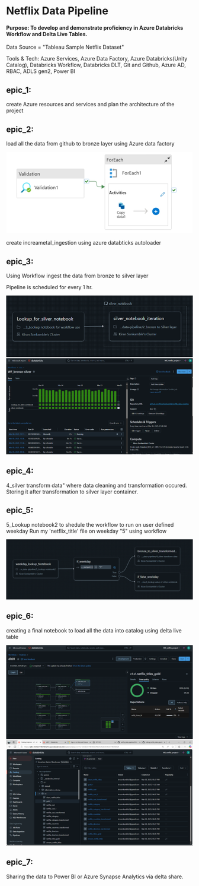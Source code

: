 # Netflix Data Pipeline
#### Purpose: To develop and demonstrate proficiency in Azure Databricks Workflow and Delta Live Tables.

Data Source = "Tableau Sample Netflix Dataset"

Tools & Tech: Azure Services, Azure Data Factory, Azure Databricks(Unity Catalog), Databricks Workflow, Databricks DLT, Git and Github,
Azure AD, RBAC, ADLS gen2, Power BI

## epic_1:
create Azure resources and services and plan the architecture of the project

## epic_2:
load all the data from github to bronze layer using Azure data factory

![image alt](https://github.com/KiranSonkamble/netflix_data-pipeline/blob/aca790f77c0ba341eef6c792b02d473ea0f8cf67/adf.jpeg)

create increametal_ingestion using azure databticks autoloader

## epic_3:
Using Workflow ingest the data from bronze to silver layer

Pipeline is scheduled for every 1 hr.

![image alt](https://github.com/KiranSonkamble/netflix_data-pipeline/blob/main/workflow-1.png)
![image alt](https://github.com/KiranSonkamble/netflix_data-pipeline/blob/main/SheduledPipeline.png)

## epic_4:
4_silver transform data" where data cleaning and transformation occured. Storing it after transformation to silver layer container.

## epic_5:
5_Lookup notebook2 to shedule the workflow to run on user defined weekday
Run my 'netflix_title' file on weekday "5" using workflow

![image alt](https://github.com/KiranSonkamble/netflix_data-pipeline/blob/main/wf_weekday.png)

## epic_6:
creating a final notebook to load all the data into catalog using delta live table

![image alt](https://github.com/KiranSonkamble/netflix_data-pipeline/blob/main/dlt_intially.png)
![image alt](https://github.com/KiranSonkamble/netflix_data-pipeline/blob/main/catalog_data.png)

## epic_7: 
Sharing the data to Power BI or Azure Synapse Analytics via delta share.


